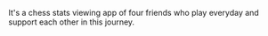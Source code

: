It's a chess stats viewing app of four friends who play everyday and support each other in this journey.
